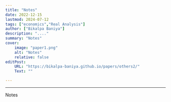 ```yaml
---
title: "Notes" 
date: 2022-12-15
lastmod: 2024-07-12
tags: ["economics","Real Analysis"]
author: ["Bikalpa Baniya"]
description: "...." 
summary: "Notes" 
cover:
    image: "paper1.png"
    alt: "Notes"
    relative: false
editPost:
    URL: "https://bikalpa-baniya.github.io/papers/others2/"
    Text: ""

---
```


---


Notes

